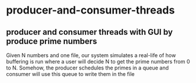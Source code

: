 # producer-and-consumer-threads
## producer and consumer threads with GUI by produce prime numbers

Given N numbers and one file, our system simulates a real-life of how
buffering is run where a user will decide N to get the prime numbers from
0 to N. Somehow, the producer schedules the primes in a queue and
consumer will use this queue to write them in the file

